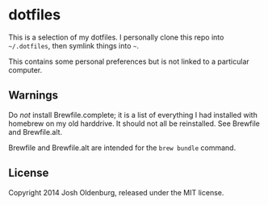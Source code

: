 dotfiles
========
This is a selection of my dotfiles. I personally clone this repo into `~/.dotfiles`, then symlink things into `~`.

This contains some personal preferences but is not linked to a particular computer.

## Warnings
Do *not* install Brewfile.complete; it is a list of everything I had installed with homebrew on my old harddrive. It should not all be reinstalled. See Brewfile and Brewfile.alt.

Brewfile and Brewfile.alt are intended for the `brew bundle` command.

## License
Copyright 2014 Josh Oldenburg, released under the MIT license.
